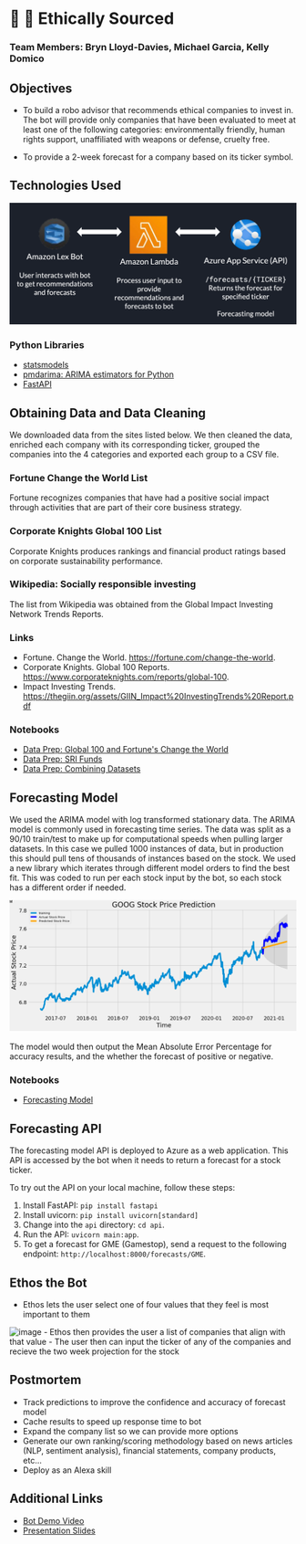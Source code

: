 # :gem: :raised_hands: Ethically Sourced

### Team Members: Bryn Lloyd-Davies, Michael Garcia, Kelly Domico

## Objectives

- To build a robo advisor that recommends ethical companies to invest in. The bot will provide only companies that have been evaluated to meet at least one of the following categories: environmentally friendly, human rights support, unaffiliated with weapons or defense, cruelty free.

- To provide a 2-week forecast for a company based on its ticker symbol.

## Technologies Used

![Technologies used](tech_used.png)

### Python Libraries
- [statsmodels](https://www.statsmodels.org/stable/index.html)
- [pmdarima: ARIMA estimators for Python](https://alkaline-ml.com/pmdarima/)
- [FastAPI](https://fastapi.tiangolo.com/)

## Obtaining Data and Data Cleaning

We downloaded data from the sites listed below. We then cleaned the data, enriched each company with its corresponding ticker, grouped the companies into the 4 categories and exported each group to a CSV file.

### Fortune Change the World List

Fortune recognizes companies that have had a positive social impact through activities that are part of their core business strategy.

### Corporate Knights Global 100 List

Corporate Knights produces rankings and financial product ratings based on corporate sustainability performance.

### Wikipedia: Socially responsible investing

The list from Wikipedia was obtained from the Global Impact Investing Network Trends Reports.

### Links
- Fortune. Change the World. https://fortune.com/change-the-world.
- Corporate Knights. Global 100 Reports. https://www.corporateknights.com/reports/global-100. 
- Impact Investing Trends. https://thegiin.org/assets/GIIN_Impact%20InvestingTrends%20Report.pdf

### Notebooks

- [Data Prep: Global 100 and Fortune's Change the World](notebooks/company_data_cleanup.ipynb)
- [Data Prep: SRI Funds](notebooks/sri_funds_data.ipynb)
- [Data Prep: Combining Datasets](notebooks/combine_company_databases.ipynb)

## Forecasting Model

We used the ARIMA model with log transformed stationary data. The ARIMA model is commonly used in forecasting time series. The data was split as a 90/10 train/test to make up for computational speeds when pulling larger datasets. In this case we pulled 1000 instances of data, but in production this should pull tens of thousands of instances based on the stock. 
We used a new library which iterates through different model orders to find the best fit. This was coded to run per each stock input by the bot, so each stock has a different order if needed. 

![Forecasting Sample](sample_forecast.PNG)

The model would then output the Mean Absolute Error Percentage for accuracy results, and the whether the forecast of positive or negative.

### Notebooks

- [Forecasting Model](notebooks/data_model.ipynb)

## Forecasting API

The forecasting model API is deployed to Azure as a web application. This API is accessed by the bot when it needs to return a forecast for a stock ticker.

To try out the API on your local machine, follow these steps:

1. Install FastAPI: `pip install fastapi`
2. Install uvicorn: `pip install uvicorn[standard]`
3. Change into the `api` directory: `cd api`.
4. Run the API: `uvicorn main:app`.
5. To get a forecast for GME (Gamestop), send a request to the following endpoint: `http://localhost:8000/forecasts/GME`.

## Ethos the Bot

- Ethos lets the user select one of four values that they feel is most important to them
 <img width="402" alt="image" src="https://user-images.githubusercontent.com/74158820/112709082-85141080-8e73-11eb-9496-753b2c71918b.png">
- Ethos then provides the user a list of companies that align with that value
- The user then can input the ticker of any of the companies and recieve the two week projection for the stock


## Postmortem

- Track predictions to improve the confidence and accuracy of forecast model
- Cache results to speed up response time to bot
- Expand the company list so we can provide more options
- Generate our own ranking/scoring methodology based on news articles (NLP, sentiment analysis), financial statements, company products, etc...
- Deploy as an Alexa skill
 
## Additional Links

- [Bot Demo Video](bot/bot_recording.mov)
- [Presentation Slides](project-slides.pdf)
